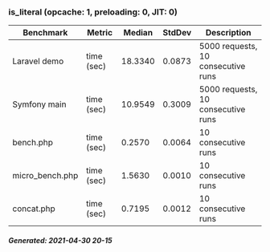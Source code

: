 ### is_literal (opcache: 1, preloading: 0, JIT: 0)

|  Benchmark   |    Metric    |   Median    |    StdDev   | Description |
|--------------|--------------|-------------|-------------|-------------|
|Laravel demo|time (sec)|18.3340|0.0873|5000 requests, 10 consecutive runs|
|Symfony main|time (sec)|10.9549|0.3009|5000 requests, 10 consecutive runs|
|bench.php|time (sec)|0.2570|0.0064|10 consecutive runs|
|micro_bench.php|time (sec)|1.5630|0.0010|10 consecutive runs|
|concat.php|time (sec)|0.7195|0.0012|10 consecutive runs|

##### Generated: 2021-04-30 20-15
